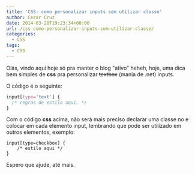 ```yaml
---
title: 'CSS: como personalizar inputs sem utilizar classe'
author: Cezar Cruz
date: 2014-03-28T19:23:34+00:00
url: /css-como-personalizar-inputs-sem-utilizar-classe/
categories:
  - CSS
tags:
  - CSS
---
```


Olás, vindo aqui hoje só pra manter o blog "ativo" heheh, hoje, uma dica bem simples de **css** pra personalizar <del>textbox</del> (mania de .net) inputs.

O código é o seguinte:

```css
input[type='text'] {
  /* regras de estilo aqui. */
}
```

Com o código **css** acima, não será mais preciso declarar uma classe no e colocar em cada elemento input, lembrando que pode ser utilizado em outros elementos, exemplo:

```
input[type=checkbox] {
    /* estilo aqui */
}
```

Espero que ajude, até mais.

